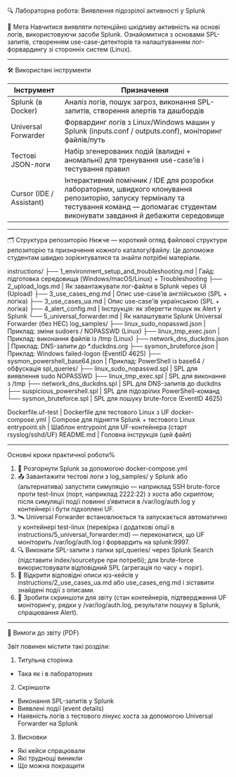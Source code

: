 🔍 Лабораторна робота: Виявлення підозрілої активності у Splunk

🎯 Мета
Навчитися виявляти потенційно шкідливу активність на основі логів, використовуючи засоби Splunk. Ознайомитися з основами SPL-запитів, створенням use-case-детекторів та налаштуванням лог-форвардингу зі сторонніх систем (Linux).

---


🛠️ Використані інструменти

| Інструмент               | Призначення                                                                 |
|--------------------------|-----------------------------------------------------------------------------|
| Splunk (в Docker)        | Аналіз логів, пошук загроз, виконання SPL-запитів, створення алертів та дашбордів |
| Universal Forwarder      | Форвардинг логів з Linux/Windows машин у Splunk (inputs.conf / outputs.conf), моніторинг файлів/путь |
| Тестові JSON-логи        | Набір згенерованих подій (валидні + аномальні) для тренування use-case’ів і тестування правил |
| Cursor (IDE / Assistant) | Інтерактивний помічник / IDE для розробки лабораторних, швидкого клонування репозиторію, запуску терміналу та тестування команд — допомагає студентам виконувати завдання й дебажити середовище |
---

🗂️ Структура репозиторію
Нижче — короткий огляд файлової структури репозиторію та призначення кожного каталогу/файлу. Це допоможе студентам швидко зорієнтуватися та знайти потрібні матеріали.

instructions/
├── 1_environment_setup_and_troubleshooting.md   | Гайд: підготовка середовища (Windows/macOS/Linux) + Troubleshooting
├── 2_upload_logs.md                             | Як завантажувати лог-файли в Splunk через UI (Upload)
├── 3_use_cases_eng.md                            | Опис use-case’ів англійською (SPL + логіка)
├── 3_use_cases_ua.md                             | Опис use-case’ів українською (SPL + логіка)
├── 4_alert_config.md                             | Інструкція: як зберегти пошук як Alert у Splunk
└── 5_universal_forwarder.md                      | Як налаштувати Splunk Universal Forwarder (без HEC)
log_samples/
├── linux_sudo_nopasswd.json                      | Приклад: зміни sudoers / NOPASSWD (Linux)
├── linux_tmp_exec.json                           | Приклад: виконання файлів із /tmp (Linux)
├── network_dns_duckdns.json                      | Приклад: DNS-запити до *.duckdns.org
├── sysmon_bruteforce.json                        | Приклад: Windows failed-logon (EventID 4625)
├── sysmon_powershell_base64.json                 | Приклад: PowerShell із base64 / обфускація
spl_queries/
├── linux_sudo_nopasswd.spl                       | SPL для виявлення sudo NOPASSWD
├── linux_tmp_exec.spl                            | SPL для виконання з /tmp
├── network_dns_duckdns.spl                       | SPL для DNS-запитів до duckdns
├── suspicious_powershell.spl                     | SPL для підозрілих PowerShell-команд
└── sysmon_bruteforce.spl                         | SPL для пошуку brute-force (EventID 4625)

Dockerfile.uf-test                                | Dockerfile для тестового Linux з UF
docker-compose.yml                                | Compose для підняття Splunk + тестового Linux
entrypoint.sh                                     | Шаблон entrypoint для UF-контейнера (старт rsyslog/sshd/UF)
README.md                                         | Головна інструкція (цей файл)

---
Основні кроки практичної роботи%
1.	🔧 Розгорнути Splunk за допомогою docker-compose.yml
2.	📤 Завантажити тестові логи з log_samples/ у Splunk або (альтернатива) запустити симуляцію — наприклад SSH brute-force проти test-linux (порт, наприклад 2222:22) з хоста або скриптом; після симуляції події повинні з’явитися в /var/log/auth.log у контейнері і бути підхоплені UF.
3.	🛰️ Universal Forwarder встановлюється та запускається автоматично у контейнері test-linux (перевірка і додаткові опції в instructions/5_universal_forwarder.md) — переконатися, що UF моніторить /var/log/auth.log і форвардить на splunk:9997.
4.	🔍 Виконати SPL-запити з папки spl_queries/ через Splunk Search (підставити index/sourcetype при потребі); для brute-force використовувати відповідний SPL (агрегація по часу + поріг).
5.	📑 Відкрити відповідні описи юз-кейсів у instructions/2_use_cases_ua.md або use_cases_eng.md і зіставити знайдені події з описами.
6.	📸 Зробити скриншоти для звіту (стан контейнерів, підтвердження UF моніторингу, рядки у /var/log/auth.log, результати пошуку в Splunk, спрацювання Alert).
---

📄 Вимоги до звіту (PDF)

Звіт повинен містити такі розділи:

1. Титульна сторінка
- Така як і в лабораторних

2. Скріншоти
- Виконання SPL-запитів у Splunk
- Виявлені події (event details) 
- Наявність логів з тестового лінукс хоста за допомогою Universal Forwarder на Splunk

3. Висновки
- Які кейси спрацювали
- Які труднощі виникли
- Що можна покращити


